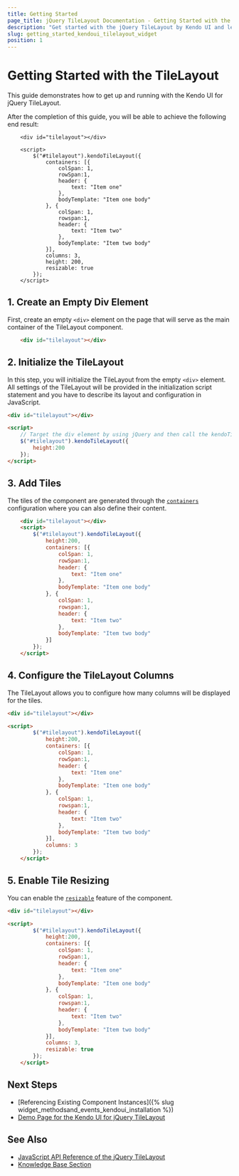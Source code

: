 ```yaml
---
title: Getting Started
page_title: jQuery TileLayout Documentation - Getting Started with the TileLayout
description: "Get started with the jQuery TileLayout by Kendo UI and learn how to create and initialize the component."
slug: getting_started_kendoui_tilelayout_widget
position: 1
---
```


# Getting Started with the TileLayout

This guide demonstrates how to get up and running with the Kendo UI for jQuery TileLayout.

After the completion of this guide, you will be able to achieve the following end result:

```dojo
    <div id="tilelayout"></div>

    <script>
        $("#tilelayout").kendoTileLayout({
            containers: [{
                colSpan: 1,
                rowSpan:1,
                header: {
                    text: "Item one"
                },
                bodyTemplate: "Item one body"
            }, {
                colSpan: 1,
                rowspan:1,
                header: {
                    text: "Item two"
                },
                bodyTemplate: "Item two body"
            }],
            columns: 3,
            height: 200,
            resizable: true
        });
    </script>
```

## 1. Create an Empty Div Element

First, create an empty `<div>` element on the page that will serve as the main container of the TileLayout component.

```html
    <div id="tilelayout"></div>
```

## 2. Initialize the TileLayout

In this step, you will initialize the TileLayout from the empty `<div>` element. All settings of the TileLayout will be provided in the initialization script statement and you have to describe its layout and configuration in JavaScript.

```html
<div id="tilelayout"></div>

<script>
    // Target the div element by using jQuery and then call the kendoTileLayout() method.
    $("#tilelayout").kendoTileLayout({
        height:200
    });
</script>
```

## 3. Add Tiles

The tiles of the component are generated through the [`containers`](/api/javascript/ui/tilelayout/configuration/containers) configuration where you can also define their content.

```html
    <div id="tilelayout"></div>
    <script>
        $("#tilelayout").kendoTileLayout({
            height:200,
            containers: [{
                colSpan: 1,
                rowSpan:1,
                header: {
                    text: "Item one"
                },
                bodyTemplate: "Item one body"
            }, {
                colSpan: 1,
                rowspan:1,
                header: {
                    text: "Item two"
                },
                bodyTemplate: "Item two body"
            }]
        });
    </script>
```

## 4. Configure the TileLayout Columns

The TileLayout allows you to configure how many columns will be displayed for the tiles.

```html
<div id="tilelayout"></div>

<script>
        $("#tilelayout").kendoTileLayout({
            height:200,
            containers: [{
                colSpan: 1,
                rowSpan:1,
                header: {
                    text: "Item one"
                },
                bodyTemplate: "Item one body"
            }, {
                colSpan: 1,
                rowspan:1,
                header: {
                    text: "Item two"
                },
                bodyTemplate: "Item two body"
            }],
            columns: 3
        });
    </script>
```

## 5. Enable Tile Resizing

You can enable the [`resizable`](/api/javascript/ui/tilelayout/configuration/resizable) feature of the component.

```html
<div id="tilelayout"></div>

<script>
        $("#tilelayout").kendoTileLayout({
            height:200,
            containers: [{
                colSpan: 1,
                rowSpan:1,
                header: {
                    text: "Item one"
                },
                bodyTemplate: "Item one body"
            }, {
                colSpan: 1,
                rowspan:1,
                header: {
                    text: "Item two"
                },
                bodyTemplate: "Item two body"
            }],
            columns: 3,
            resizable: true
        });
    </script>
```

## Next Steps

* [Referencing Existing Component Instances]({% slug widget_methodsand_events_kendoui_installation %})
* [Demo Page for the Kendo UI for jQuery TileLayout](https://demos.telerik.com/kendo-ui/tilelayout/index)

## See Also

* [JavaScript API Reference of the jQuery TileLayout](/api/javascript/ui/tilelayout)
* [Knowledge Base Section](/knowledge-base)


